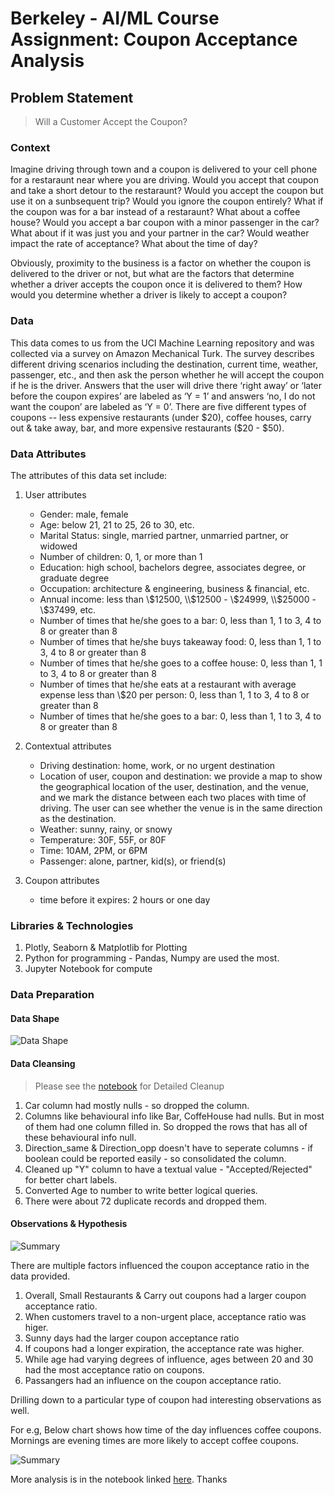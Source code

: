 # Berkeley - AI/ML Course Assignment: Coupon Acceptance Analysis

## Problem Statement

> Will a Customer Accept the Coupon?

### Context

Imagine driving through town and a coupon is delivered to your cell phone for a restaraunt near where you are driving. Would you accept that coupon and take a short detour to the restaraunt? Would you accept the coupon but use it on a sunbsequent trip? Would you ignore the coupon entirely? What if the coupon was for a bar instead of a restaraunt? What about a coffee house? Would you accept a bar coupon with a minor passenger in the car? What about if it was just you and your partner in the car? Would weather impact the rate of acceptance? What about the time of day?

Obviously, proximity to the business is a factor on whether the coupon is delivered to the driver or not, but what are the factors that determine whether a driver accepts the coupon once it is delivered to them? How would you determine whether a driver is likely to accept a coupon?

### Data

This data comes to us from the UCI Machine Learning repository and was collected via a survey on Amazon Mechanical Turk. The survey describes different driving scenarios including the destination, current time, weather, passenger, etc., and then ask the person whether he will accept the coupon if he is the driver. Answers that the user will drive there ‘right away’ or ‘later before the coupon expires’ are labeled as ‘Y = 1’ and answers ‘no, I do not want the coupon’ are labeled as ‘Y = 0’. There are five different types of coupons -- less expensive restaurants (under $20), coffee houses, carry out & take away, bar, and more expensive restaurants ($20 - $50).

### Data Attributes

The attributes of this data set include:

1. User attributes
    -  Gender: male, female
    -  Age: below 21, 21 to 25, 26 to 30, etc.
    -  Marital Status: single, married partner, unmarried partner, or widowed
    -  Number of children: 0, 1, or more than 1
    -  Education: high school, bachelors degree, associates degree, or graduate degree
    -  Occupation: architecture & engineering, business & financial, etc.
    -  Annual income: less than \\$12500, \\$12500 - \\$24999, \\$25000 - \\$37499, etc.
    -  Number of times that he/she goes to a bar: 0, less than 1, 1 to 3, 4 to 8 or greater than 8
    -  Number of times that he/she buys takeaway food: 0, less than 1, 1 to 3, 4 to 8 or greater
    than 8
    -  Number of times that he/she goes to a coffee house: 0, less than 1, 1 to 3, 4 to 8 or
    greater than 8
    -  Number of times that he/she eats at a restaurant with average expense less than \\$20 per
    person: 0, less than 1, 1 to 3, 4 to 8 or greater than 8
    -  Number of times that he/she goes to a bar: 0, less than 1, 1 to 3, 4 to 8 or greater than 8
    

2. Contextual attributes
    - Driving destination: home, work, or no urgent destination
    - Location of user, coupon and destination: we provide a map to show the geographical
    location of the user, destination, and the venue, and we mark the distance between each
    two places with time of driving. The user can see whether the venue is in the same
    direction as the destination.
    - Weather: sunny, rainy, or snowy
    - Temperature: 30F, 55F, or 80F
    - Time: 10AM, 2PM, or 6PM
    - Passenger: alone, partner, kid(s), or friend(s)


3. Coupon attributes
    - time before it expires: 2 hours or one day


### Libraries & Technologies

1. Plotly, Seaborn & Matplotlib for Plotting
2. Python for programming - Pandas, Numpy are used the most.
3. Jupyter Notebook for compute


### Data Preparation

#### Data Shape

![Data Shape](./docs/images/data_shape.png)

#### Data Cleansing

> Please see the [notebook](./Coupon%20Data%20Analysis.ipynb) for Detailed Cleanup

1. Car column had mostly nulls - so dropped the column.
2. Columns like behavioural info like Bar, CoffeHouse had nulls. But in most of them had one column filled in. So dropped the rows that has all of these behavioural info null.
3. Direction_same & Direction_opp doesn't have to seperate columns - if boolean could be reported easily - so consolidated the column.
4. Cleaned up "Y" column to have a textual value - "Accepted/Rejected" for better chart labels.
5. Converted Age to number to write better logical queries.
6. There were about 72 duplicate records and dropped them.

#### Observations & Hypothesis

![Summary](./docs/images/observations_summary.png)

There are multiple factors influenced the coupon acceptance ratio in the data provided.

1. Overall, Small Restaurants & Carry out coupons had a larger coupon acceptance ratio.
2. When customers travel to a non-urgent place, acceptance ratio was higer.
3. Sunny days had the larger coupon acceptance ratio
4. If coupons had a longer expiration, the acceptance rate was higher.
5. While age had varying degrees of influence, ages between 20 and 30 had the most acceptance ratio on coupons.
6. Passangers had an influence on the coupon acceptance ratio.

Drilling down to a particular type of coupon had interesting observations as well.

For e.g, Below chart shows how time of the day influences coffee coupons. Mornings are evening times are more likely to accept coffee coupons.

![Summary](./docs/images/coffee_time.png)

More analysis is in the notebook linked [here](./Coupon%20Data%20Analysis.ipynb). Thanks